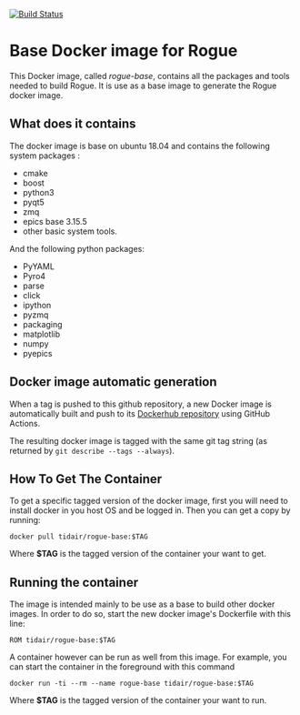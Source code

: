 [![Build Status](https://github.com/slaclab/rogue-base-docker/workflows/Rogue%20Base%20Docker%20Deployment/badge.svg)](https://github.com/slaclab/rogue-base-docker/actions?query=workflow%3ARogue%20Base%20Docker%20Deployment)

# Base Docker image for Rogue

This Docker image, called *rogue-base*, contains all the packages and tools needed to build Rogue. It is use as a base image to generate the Rogue docker image.

## What does it contains

The docker image is base on ubuntu 18.04 and contains the following system packages :
- cmake
- boost
- python3
- pyqt5
- zmq
- epics base 3.15.5
- other basic system tools.

And the following python packages:
- PyYAML
- Pyro4
- parse
- click
- ipython
- pyzmq
- packaging
- matplotlib
- numpy
- pyepics

## Docker image automatic generation

When a tag is pushed to this github repository, a new Docker image is automatically built and push to its [Dockerhub repository](https://hub.docker.com/r/tidair/rogue-base) using GitHub Actions.

The resulting docker image is tagged with the same git tag string (as returned by `git describe --tags --always`).

## How To Get The Container

To get a specific tagged version of the docker image, first you will need to install docker in you host OS and be logged in. Then you can get a copy by running:

```
docker pull tidair/rogue-base:$TAG
```
Where **$TAG** is the tagged version of the container your want to get.

## Running the container

The image is intended mainly to be use as a base to build other docker images. In order to do so, start the new docker image's Dockerfile with this line:

```
ROM tidair/rogue-base:$TAG
```

A container however can be run as well from this image. For example, you can start the container in the foreground with this command

```
docker run -ti --rm --name rogue-base tidair/rogue-base:$TAG
```

Where **$TAG** is the tagged version of the container your want to run.
